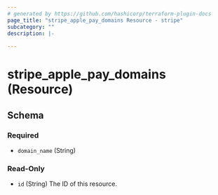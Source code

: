 ```yaml
---
# generated by https://github.com/hashicorp/terraform-plugin-docs
page_title: "stripe_apple_pay_domains Resource - stripe"
subcategory: ""
description: |-
  
---
```


# stripe_apple_pay_domains (Resource)





<!-- schema generated by tfplugindocs -->
## Schema

### Required

- `domain_name` (String)

### Read-Only

- `id` (String) The ID of this resource.


